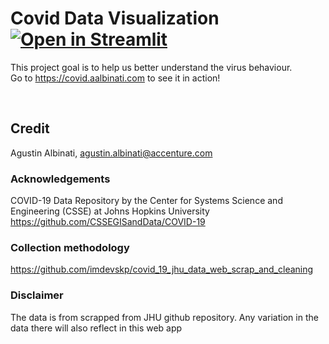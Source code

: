 # Covid Data Visualization [![Open in Streamlit](https://static.streamlit.io/badges/streamlit_badge_black_white.svg)](https://share.streamlit.io/aalbinati/covid-dashboard/app.py)


This project goal is to help us better understand the virus behaviour.  
Go to https://covid.aalbinati.com to see it in action!

&nbsp;
&nbsp;
&nbsp;

## Credit

Agustin Albinati, 
[agustin.albinati@accenture.com](mailto:agustin.albinati@accenture.com?subject=[Streamlit]%20Covid%20Data%20Visualization)

### Acknowledgements
COVID-19 Data Repository by the Center for Systems Science and Engineering (CSSE) at Johns Hopkins University
https://github.com/CSSEGISandData/COVID-19

### Collection methodology
https://github.com/imdevskp/covid_19_jhu_data_web_scrap_and_cleaning

### Disclaimer
The data is from scrapped from JHU github repository. Any variation in the data there will also reflect in this web app

